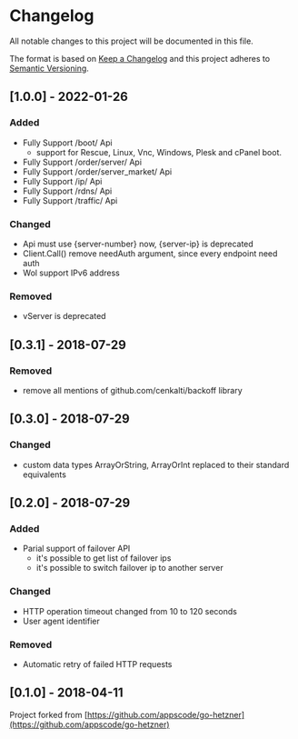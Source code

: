 # Changelog

All notable changes to this project will be documented in this file.

The format is based on [Keep a Changelog](http://keepachangelog.com/en/1.0.0/)
and this project adheres to [Semantic Versioning](http://semver.org/spec/v2.0.0.html).

## [1.0.0] - 2022-01-26

### Added

- Fully Support /boot/ Api
  - support for Rescue, Linux, Vnc, Windows, Plesk and cPanel boot.
- Fully Support /order/server/ Api
- Fully Support /order/server_market/ Api
- Fully Support /ip/ Api
- Fully Support /rdns/ Api
- Fully Support /traffic/ Api

### Changed

- Api must use {server-number} now, {server-ip} is deprecated
- Client.Call() remove needAuth argument, since every endpoint need auth
- Wol support IPv6 address

### Removed

- vServer is deprecated

## [0.3.1] - 2018-07-29

### Removed

- remove all mentions of github.com/cenkalti/backoff library

## [0.3.0] - 2018-07-29

### Changed

- custom data types ArrayOrString, ArrayOrInt replaced to their standard equivalents

## [0.2.0] - 2018-07-29

### Added

- Parial support of failover API
  - it's possible to get list of failover ips
  - it's possible to switch failover ip to another server

### Changed

- HTTP operation timeout changed from 10 to 120 seconds
- User agent identifier

### Removed

- Automatic retry of failed HTTP requests

## [0.1.0] - 2018-04-11

Project forked from [https://github.com/appscode/go-hetzner](https://github.com/appscode/go-hetzner)
